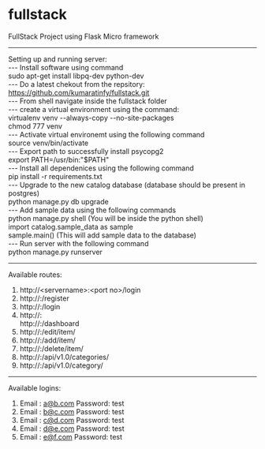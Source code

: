 # fullstack

FullStack Project using Flask Micro framework  

-------------------------------------------------------------------------------  
Setting up and running server:  
   --- Install software using command  
        sudo apt-get install libpq-dev python-dev  
   --- Do a latest chekout from the repsitory: https://github.com/kumaratinfy/fullstack.git  
   --- From shell navigate inside the fullstack folder  
   --- create a virtual environment using the command:  
           virtualenv venv --always-copy --no-site-packages  
           chmod 777 venv  
   --- Activate virtual environemt using the following command  
           source venv/bin/activate  
   --- Export path to successfully install psycopg2  
           export PATH=/usr/bin:"$PATH"  
   --- Install all dependenices using the following command  
           pip install -r requirements.txt  
   --- Upgrade to the new catalog database (database should be present in postgres)  
           python manage.py db upgrade  
   --- Add sample data using the following commands  
           python manage.py shell (You will be inside the python shell)  
           import catalog.sample_data as sample  
           sample.main() (This will add sample data to the database)  
   --- Run server with the following command  
           python manage.py runserver  
             
-------------------------------------------------------------------------------  
  
Available routes:  
1) http://\<servername\>:\<port no\>/login  
2) http://<servername>:<port no>/register  
3) http://<servername>:<port no>/login  
4) http://<servername>:<port no>  
   http://<servername>:<port no>/dashboard  
5) http://<servername>:<port no>/edit/item/<item id>  
6) http://<servername>:<port no>/add/item/<item id>  
7) http://<servername>:<port no>/delete/item/<item id>  
8) http://<servername>:<port no>/api/v1.0/categories/  
9) http://<servername>:<port no>/api/v1.0/category/<category id>  
  
-------------------------------------------------------------------------------  
  
Available logins:  
1) Email : a@b.com Password: test  
2) Email : b@c.com Password: test  
3) Email : c@d.com Password: test  
4) Email : d@e.com Password: test  
5) Email : e@f.com Password: test  
  
